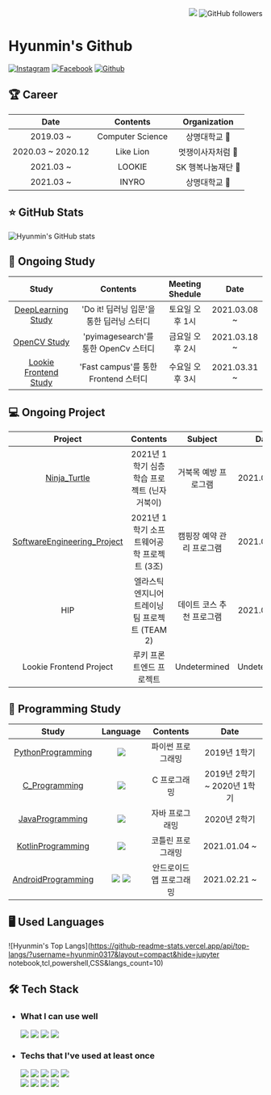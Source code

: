 <p align=right>
    <a href="https://hits.seeyoufarm.com">
        <img src="https://hits.seeyoufarm.com/api/count/incr/badge.svg?url=https%3A%2F%2Fgithub.com%2Fhyunmin0317&count_bg=%2391A8D2&title_bg=%23555555&icon=github.svg&icon_color=%23E7E7E7&title=hits&edge_flat=false"/></a>
    <img alt="GitHub followers" src="https://img.shields.io/github/followers/hyunmin0317?style=social"> 
</p>




# Hyunmin's Github

[![Instagram](https://img.shields.io/badge/Instagram-E4405F?style=round-square&logo=Instagram&logoColor=white&link=https://www.instagram.com/hyunmin_0317/)](https://www.instagram.com/hyunmin_0317/)
[![Facebook](https://img.shields.io/badge/Facebook-1877F2?style=round-square&logo=Facebook&logoColor=white&link=https://www.facebook.com/profile.php?id=100031649032539)](https://www.facebook.com/profile.php?id=100031649032539)
[![Github](https://img.shields.io/badge/Github-181717?style=round-square&logo=Github&logoColor=white&link=https://github.com/hyunmin0317)](https://github.com/hyunmin0317)

## :trophy: Career

|       Date        |     Contents     |        Organization         |
| :---------------: | :--------------: | :-------------------------: |
|     2019.03 ~     | Computer Science |      상명대학교 :deer:      |
| 2020.03 ~ 2020.12 |    Like Lion     |    멋쟁이사자처럼 :lion:    |
|     2021.03 ~     |      LOOKIE      | SK 행복나눔재단 :butterfly: |
|     2021.03 ~     |      INYRO       |      상명대학교 :deer:      |

## :star: GitHub Stats

![Hyunmin's GitHub stats](https://github-readme-stats.vercel.app/api?username=hyunmin0317&show_icons=true)

## :book: Ongoing Study

|                            Study                             |                 Contents                  | Meeting Shedule |     Date     |
| :----------------------------------------------------------: | :---------------------------------------: | :-------------: | :----------: |
| [DeepLearning Study](https://github.com/hyunmin0317/DeepLearning_Study) | 'Do it! 딥러닝 입문'을 통한 딥러닝 스터디 | 토요일 오후 1시 | 2021.03.08 ~ |
| [OpenCV Study](https://github.com/hyunmin0317/OpenCV_Study)  |   'pyimagesearch'를 통한 OpenCv 스터디    | 금요일 오후 2시 | 2021.03.18 ~ |
| [Lookie Frontend Study](https://github.com/hyunmin0317/LOOKIE_FRONT_2021) |   'Fast campus'를 통한 Frontend 스터디    | 수요일 오후 3시 | 2021.03.31 ~ |

##  :computer: Ongoing Project

|                           Project                            |                    Contents                     |          Subject          |     Date     |
| :----------------------------------------------------------: | :---------------------------------------------: | :-----------------------: | :----------: |
| [Ninja_Turtle](https://github.com/hyunmin0317/Ninja_Turtle)  |   2021년 1학기 심층학습 프로젝트 (닌자거북이)   |   거북목 예방 프로그램    | 2021.03.29 ~ |
| [SoftwareEngineering_Project](https://github.com/hyunmin0317/SoftwareEngineering_Project) |   2021년 1학기 소프트웨어공학 프로젝트 (3조)    | 캠핑장 예약 관리 프로그램 | 2021.04.01 ~ |
|                             HIP                              | 엘라스틱 엔지니어 트레이닝 팀 프로젝트 (TEAM 2) | 데이트 코스 추천 프로그램 | 2021.04.03 ~ |
|                   Lookie Frontend Project                    |            루키 프론트엔드 프로젝트             |       Undetermined        | Undetermined |

## :blue_book: Programming Study

|                            Study                             |                           Language                           |         Contents         |            Date             |
| :----------------------------------------------------------: | :----------------------------------------------------------: | :----------------------: | :-------------------------: |
| [PythonProgramming](https://github.com/hyunmin0317/PythonProgramming) | <img src="https://img.shields.io/badge/Python-3766AB?style=round-square&logo=Python&logoColor=white"/> |    파이썬 프로그래밍     |        2019년 1학기         |
| [C_Programming](https://github.com/hyunmin0317/C_Programming) | <img src="https://img.shields.io/badge/C-A8B9CC?style=round-square&logo=C&logoColor=white"/> |       C 프로그래밍       | 2019년 2학기 ~ 2020년 1학기 |
| [JavaProgramming](https://github.com/hyunmin0317/JavaProgramming) | <img src="https://img.shields.io/badge/Java-007396?style=round-square&logo=Java&logoColor=white"/> |     자바 프로그래밍      |        2020년 2학기         |
| [KotlinProgramming](https://github.com/hyunmin0317/KotlinProgramming) | <img src="https://img.shields.io/badge/Kotlin-0095D5?style=round-square&logo=Kotlin&logoColor=white"/> |    코틀린 프로그래밍     |        2021.01.04 ~         |
| [AndroidProgramming](https://github.com/hyunmin0317/AndroidProgramming) | <img src="https://img.shields.io/badge/Java-007396?style=round-square&logo=Java&logoColor=white"/> <img src="https://img.shields.io/badge/Kotlin-0095D5?style=round-square&logo=Kotlin&logoColor=white"/> | 안드로이드 앱 프로그래밍 |        2021.02.21 ~         |

## :desktop_computer: Used Languages

![Hyunmin's Top Langs](https://github-readme-stats.vercel.app/api/top-langs/?username=hyunmin0317&layout=compact&hide=jupyter notebook,tcl,powershell,CSS&langs_count=10)

## :hammer_and_wrench: Tech Stack

* ### What I can use well

  <img src="https://img.shields.io/badge/Python-3766AB?style=round-square&logo=Python&logoColor=white"/>
  <img src="https://img.shields.io/badge/C-A8B9CC?style=round-square&logo=C&logoColor=white"/>
  <img src="https://img.shields.io/badge/Java-007396?style=round-square&logo=Java&logoColor=white"/>
  <img src="https://img.shields.io/badge/Kotlin-0095D5?style=round-square&logo=Kotlin&logoColor=white"/>

* ### Techs that I've used at least once

  <img src="https://img.shields.io/badge/Django-092E20?style=round-square&logo=Django&logoColor=white"/>
  <img src="https://img.shields.io/badge/React-61DAFB?style=round-square&logo=React&logoColor=white"/>
  <img src="https://img.shields.io/badge/JavaScript-F7DF1E?style=round-square&logo=JavaScript&logoColor=white"/> 
  <img src="https://img.shields.io/badge/HTML-E34F26?style=round-square&logo=HTML5&logoColor=white"/>
  <img src="https://img.shields.io/badge/CSS-1572B6?style=round-square&logo=CSS3&logoColor=white"/>
  <br>
  <img src="https://img.shields.io/badge/Elasticsearch-005571?style=round-square&logo=elasticsearch&logoColor=white"/>
  <img src="https://img.shields.io/badge/Jupyter-F37626?style=round-square&logo=Jupyter&logoColor=white"/>
  <img src="https://img.shields.io/badge/Google Cloud-4285F4?style=round-square&logo=google-cloud&logoColor=white"/>
  <img src="https://img.shields.io/badge/AWS-232F3E?style=round-square&logo=amazon-aws&logoColor=white"/>
